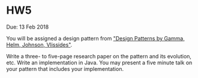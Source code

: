# HW5
Due: 13 Feb 2018

You will be assigned a design pattern from ["Design Patterns by Gamma, Helm, Johnson, Vlissides"](https://books.google.com/books/about/Design_Patterns.html?id=iyIvGGp2550C).

Write a three- to five-page research paper on the pattern and its evolution, etc. 
Write an implementation in Java. You may present a five
minute talk on your pattern that includes your implementation.
